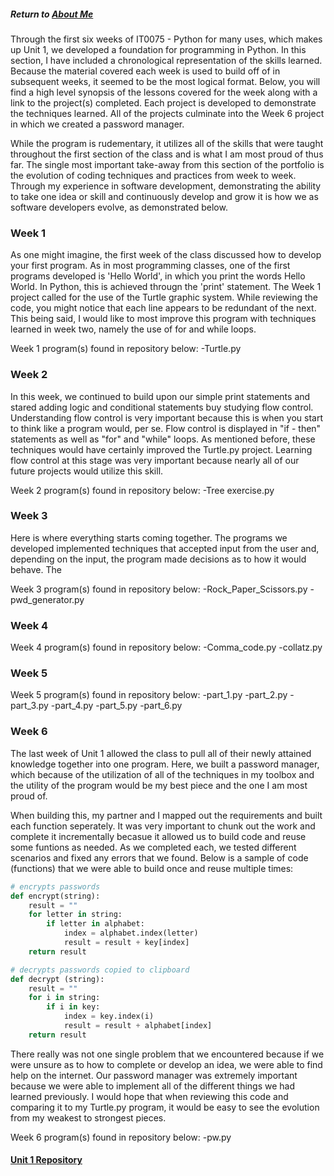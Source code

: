 ##### Return to [About Me](https://pacman715.github.io/pcabano-portfolio/)

Through the first six weeks of IT0075 - Python for many uses, which makes up Unit 1, we developed a foundation for programming in Python.  In this section, I have included a chronological representation of the skills learned.  Because the material covered each week is used to build off of in subsequent weeks, it seemed to be the most logical format.  Below, you will find a high level synopsis of the lessons covered for the week along with a link to the project(s) completed.  Each project is developed to demonstrate the techniques learned.  All of the projects culminate into the Week 6 project in which we created a password manager.  

While the program is rudementary, it utilizes all of the skills that were taught throughout the first section of the class and is what I am most proud of thus far.  The single most important take-away from this section of the portfolio is the evolution of coding techniques and practices from week to week.  Through my experience in software development, demonstrating the ability to take one idea or skill and continuously develop and grow it is how we as software developers evolve, as demonstrated below.

### Week 1

As one might imagine, the first week of the class discussed how to develop your first program.  As in most programming classes, one of the first programs developed is 'Hello World', in which you print the words Hello World.  In Python, this is achieved througn the 'print' statement.  The Week 1 project called for the use of the Turtle graphic system.  While reviewing the code, you might notice that each line  appears to be redundant of the next.  This being said, I would like to most improve this program with techniques learned in week two, namely the use of for and while loops.

Week 1 program(s) found in repository below:
-Turtle.py

### Week 2

In this week, we continued to build upon our simple print statements and stared adding logic and conditional statements buy studying flow control.  Understanding flow control is very important because this is when you start to think like a program would, per se. Flow control is displayed in "if - then" statements as well as "for" and "while" loops.  As mentioned before, these techniques would have certainly improved the Turtle.py project. Learning flow control at this stage was very important because nearly all of our future projects would utilize this skill.

Week 2 program(s) found in repository below:
-Tree exercise.py

### Week 3

Here is where everything starts coming together.  The programs we developed implemented techniques that accepted input from the user and, depending on the input, the program made decisions as to how it would behave.  The 

Week 3 program(s) found in repository below:
-Rock_Paper_Scissors.py
-pwd_generator.py

### Week 4

Week 4 program(s) found in repository below:
-Comma_code.py
-collatz.py

### Week 5

Week 5 program(s) found in repository below:
-part_1.py
-part_2.py
-part_3.py
-part_4.py
-part_5.py
-part_6.py

### Week 6

The last week of Unit 1 allowed the class to pull all of their newly attained knowledge together into one program.  Here, we built a password manager, which because of the utilization of all of the techniques in my toolbox and the utility of the program would be my best piece and the one I am most proud of.  

When building this, my partner and I mapped out the requirements and built each function seperately.  It was very important to chunk out the work and complete it incrementally becasue it allowed us to build code and reuse some funtions as needed.  As we completed each, we tested different scenarios and fixed any errors that we found.  Below is a sample of code (functions) that we were able to build once and reuse multiple times:

```python
# encrypts passwords
def encrypt(string):
    result = ""
    for letter in string:
        if letter in alphabet:
            index = alphabet.index(letter)
            result = result + key[index]
    return result

# decrypts passwords copied to clipboard
def decrypt (string):
    result = ""
    for i in string:
        if i in key:
            index = key.index(i)
            result = result + alphabet[index]
    return result
```

There really was not one single problem that we encountered because if we were unsure as to how to complete or develop an idea, we were able to find help on the internet.  Our password manager was extremely important because we were able to implement all of the different things we had learned previously.  I would hope that when reviewing this code and comparing it to my Turtle.py program, it would be easy to see the evolution from my weakest to strongest pieces.

Week 6 program(s) found in repository below:
-pw.py


#### [Unit 1 Repository](https://github.com/pacman715/python_fundamentals/tree/master/Unit%201)
